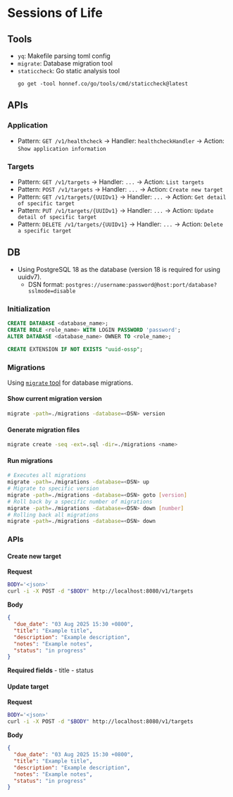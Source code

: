 # Sessions of Life

## Tools
- `yq`: Makefile parsing toml config
- `migrate`: Database migration tool
- `staticcheck`: Go static analysis tool
    ```
    go get -tool honnef.co/go/tools/cmd/staticcheck@latest
    ```

## APIs

### Application
- Pattern: `GET /v1/healthcheck` -> Handler: `healthcheckHandler` -> Action: `Show application information`

### Targets
- Pattern: `GET /v1/targets` -> Handler: `...` -> Action: `List targets`
- Pattern: `POST /v1/targets` -> Handler: `...` -> Action: `Create new target`
- Pattern: `GET /v1/targets/{UUIDv1}` -> Handler: `...` -> Action: `Get detail of specific target`
- Pattern: `PUT /v1/targets/{UUIDv1}` -> Handler: `...` -> Action: `Update detail of specific target`
- Pattern: `DELETE /v1/targets/{UUIDv1}` -> Handler: `...` -> Action: `Delete a specific target`

## DB
- Using PostgreSQL 18 as the database (version 18 is required for using uuidv7).
    - DSN format: `postgres://username:password@host:port/database?sslmode=disable` 

### Initialization
```sql
CREATE DATABASE <database_name>;
CREATE ROLE <role_name> WITH LOGIN PASSWORD 'password';
ALTER DATABASE <database_name> OWNER TO <role_name>;

CREATE EXTENSION IF NOT EXISTS "uuid-ossp";

```

### Migrations
Using [`migrate` tool](https://github.com/golang-migrate/migrate) for database migrations.

#### Show current migration version
```bash
migrate -path=./migrations -database=<DSN> version
```

#### Generate migration files
```bash
migrate create -seq -ext=.sql -dir=./migrations <name>
```

#### Run migrations
```bash
# Executes all migrations
migrate -path=./migrations -database=<DSN> up
# Migrate to specific version
migrate -path=./migrations -database=<DSN> goto [version]
# Roll back by a specific number of migrations
migrate -path=./migrations -database=<DSN> down [number]
# Rolling back all migrations
migrate -path=./migrations -database=<DSN> down
```

### APIs
#### Create new target
**Request**
```bash
BODY='<json>'
curl -i -X POST -d "$BODY" http://localhost:8080/v1/targets
```

**Body**
```json
{
  "due_date": "03 Aug 2025 15:30 +0800",
  "title": "Example title",
  "description": "Example description",
  "notes": "Example notes",
  "status": "in progress"
}
```
**Required fields**
    - title
    - status

#### Update target
**Request**
```bash
BODY='<json>'
curl -i -X POST -d "$BODY" http://localhost:8080/v1/targets
```
**Body**
```json
{
  "due_date": "03 Aug 2025 15:30 +0800",
  "title": "Example title",
  "description": "Example description",
  "notes": "Example notes",
  "status": "in progress"
}
```

